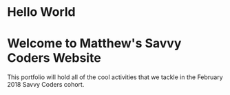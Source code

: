 # Hello World

# Welcome to Matthew's Savvy Coders Website

This portfolio will hold all of the cool activities that we tackle in the February 2018 Savvy Coders cohort.
